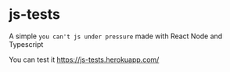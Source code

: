 # js-tests
A simple `you can't js under pressure` made with React Node and Typescript

You can test it https://js-tests.herokuapp.com/

